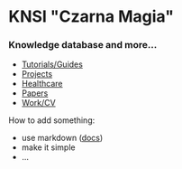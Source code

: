 # KNSI "Czarna Magia"

### Knowledge database and more...

- [Tutorials/Guides](Knowledge/Tutorials/index.md)
- [Projects](Knowledge/Projects/index.md)
- [Healthcare](Knowledge/Healthcare/index)
- [Papers](Knowledge/Papers/index)
- [Work/CV](Knowledge/WorkAndCv/index) 

How to add something:
- use markdown ([docs](https://gist.github.com/ww9/44f08d44327a40d2ab309a349bebec57))
- make it simple
- ...

